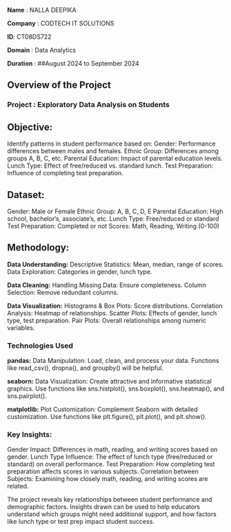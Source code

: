 **Name** : NALLA DEEPIKA

**Company** : CODTECH IT SOLUTIONS

**ID**: CT08DS722

**Domain** : Data Analytics

**Duration** : ##August 2024 to September 2024

## Overview of the Project

### Project : Exploratory Data Analysis on Students

## Objective:
Identify patterns in student performance based on:
Gender: Performance differences between males and females.
Ethnic Group: Differences among groups A, B, C, etc.
Parental Education: Impact of parental education levels.
Lunch Type: Effect of free/reduced vs. standard lunch.
Test Preparation: Influence of completing test preparation.
## Dataset:
Gender: Male or Female
Ethnic Group: A, B, C, D, E
Parental Education: High school, bachelor’s, associate’s, etc.
Lunch Type: Free/reduced or standard
Test Preparation: Completed or not
Scores: Math, Reading, Writing (0-100)

## Methodology:
**Data Understanding:**
Descriptive Statistics: Mean, median, range of scores.
Data Exploration: Categories in gender, lunch type.

**Data Cleaning:**
Handling Missing Data: Ensure completeness.
Column Selection: Remove redundant columns.

**Data Visualization:**
Histograms & Box Plots: Score distributions.
Correlation Analysis: Heatmap of relationships.
Scatter Plots: Effects of gender, lunch type, test preparation.
Pair Plots: Overall relationships among numeric variables.

### Technologies Used 
**pandas:** Data Manipulation: Load, clean, and process your data. Functions like read_csv(), dropna(), and groupby() will be helpful.

**seaborn:** Data Visualization: Create attractive and informative statistical graphics. Use functions like sns.histplot(), sns.boxplot(), sns.heatmap(), and sns.pairplot().

**matplotlib:** Plot Customization: Complement Seaborn with detailed customization. Use functions like plt.figure(), plt.plot(), and plt.show().

### Key Insights:
Gender Impact: Differences in math, reading, and writing scores based on gender.
Lunch Type Influence: The effect of lunch type (free/reduced or standard) on overall performance.
Test Preparation: How completing test preparation affects scores in various subjects.
Correlation between Subjects: Examining how closely math, reading, and writing scores are related.

The project reveals key relationships between student performance and demographic factors. Insights drawn can be used to help educators understand which groups might need additional support, and how factors like lunch type or test prep impact student success.
